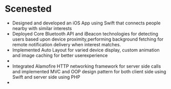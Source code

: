 # Scenested
<ul>
<li>Designed and developed an iOS App using Swift that connects people nearby with similar interests</li>
<li>Deployed Core Bluetooth API and iBeacon technologies for detecting users based upon device proximity,performing background fetching for remote notification delivery when interest matches.</li>     
<li>Implemented Auto Layout for varied device display, custom animation and image caching for better userexperience<li>
<li>Integrated Alamofire HTTP networking framework for server side calls and implemented MVC and OOP 
 design pattern for both client side using Swift and server side using PHP<li>
</ul>
